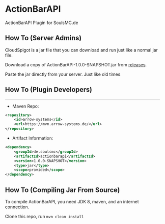 # ActionBarAPI
ActionBarAPI Plugin for SoulsMC.de

How To (Server Admins)
------
CloudSpigot is a jar file that you can download and run just like a normal jar file.

Download a copy of ActionBarAPI-1.0.0-SNAPSHOT.jar from [releases](https://github.com/SoulsMCde/ActionBarAPI/releases/download/v1.0.0/ActionBarAPI-1.0.0-SNAPSHOT.jar).

Paste the jar directly from your server. Just like old times

## How To (Plugin Developers)
------
 * Maven Repo:
```xml
<repository>
    <id>arrow-systems</id>
    <url>https://mvn.arrow-systems.de/</url>
</repository>
```
 * Artifact Information:
```xml
<dependency>
    <groupId>de.soulsmc</groupId>
    <artifactId>actionbarapi</artifactId>
    <version>1.0.0-SNAPSHOT</version>
    <type>jar</type>
    <scope>provided</scope>
</dependency>
 ```

How To (Compiling Jar From Source)
------
To compile ActionBarAPI, you need JDK 8, maven, and an internet connection.

Clone this repo, run `mvn clean install`
